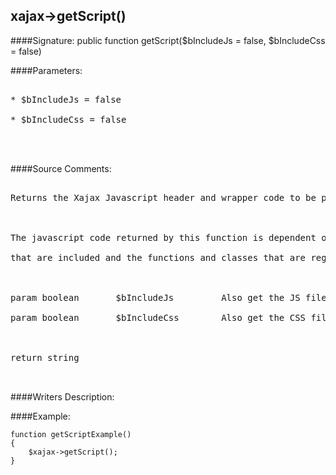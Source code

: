 ## xajax->getScript()

####Signature: public function getScript($bIncludeJs = false, $bIncludeCss = false)

####Parameters:
<pre>

* $bIncludeJs = false

* $bIncludeCss = false



</pre>
####Source Comments:
<pre>

Returns the Xajax Javascript header and wrapper code to be printed into the page



The javascript code returned by this function is dependent on the plugins

that are included and the functions and classes that are registered.



param boolean		$bIncludeJs			Also get the JS files

param boolean		$bIncludeCss		Also get the CSS files



return string


</pre>
####Writers Description:


####Example:
```
function getScriptExample()
{
	$xajax->getScript();
}
```